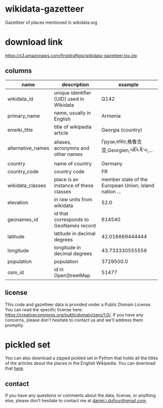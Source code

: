 # wikidata-gazetteer
Gazetteer of places mentioned in wikidata.org

# download link
https://s3.amazonaws.com/firstdraftgis/wikidata-gazetteer.tsv.zip

## columns
| name                | description                                | example                                | 
| ------------------- | -----------------------------------------  | -------------------------------------- |
| wikidata_id         | unique identifier (UID) used in Wikidata   | Q142                                   |
| primary_name        | name, usually in English                   | Armenia                                |
| enwiki_title        | title of wikipedia article                 | Georgia (country)                      |
| alternative_names   | aliases, acronymns and other names         | Грузи,জর্জিয়া,格鲁吉亚,Georgien,འཇོར་ཇི་ཡ,... |
| country             | name of country                            | Germany                                |
| country_code        | country code                               | FR                                     |
| wikidata_classes    | place is an instance of these classes      | member state of the European Union; island nation ... |
| elevation           | in raw units from wikidata                 | 52.0                                   |
| geonames_id         | id that corresponds to GeoNames record     | 614540                                 |
| latitude            | latitude in decimal degrees                | 42.016669444444                        |
| longitude           | longitude in decimal degrees               | 43.733330555556                        |
| population          | population                                 | 3729500.0                              |
| osm_id              | id in OpenStreetMap                        | 51477                                  |

## license 
This code and gazetteer data is provided under a Public Domain License.  You can read the specific license here:
https://creativecommons.org/publicdomain/zero/1.0/.  If you have any concerns, please don't hesitate to contact us and we'll address them promptly.

# pickled set
You can also download a zipped pickled set in Python that holds all the titles of the articles about the places in the English Wikipedia.
You can download that [here](https://s3.amazonaws.com/firstdraftgis/place_titles.pickle.zip).

## contact
If you have any questions or comments about the data, license, or anything else, please don't hesitate to contact me at daniel.j.dufour@gmail.com.
